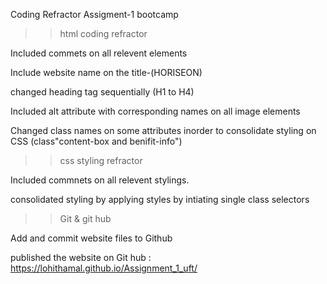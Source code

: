 Coding Refractor Assigment-1 bootcamp

> > html coding refractor

Included commets on all relevent elements

Include website name on the title-(HORISEON)

changed heading tag sequentially (H1 to H4)

Included alt attribute with corresponding names on all image elements

Changed class names on some attributes inorder to consolidate styling on CSS (class"content-box and benifit-info")

> > css styling refractor

Included commnets on all relevent stylings.

consolidated styling by applying styles by intiating single class selectors

> > Git & git hub

Add and commit website files to Github

published the website on Git hub : https://lohithamal.github.io/Assignment_1_uft/
